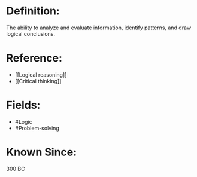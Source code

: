 

# Definition:
The ability to analyze and evaluate information, identify patterns, and draw logical conclusions.

# Reference:
- [[Logical reasoning]]
- [[Critical thinking]]

# Fields: 
- #Logic
- #Problem-solving

# Known Since:
300 BC

